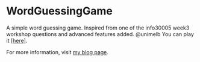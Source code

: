# WordGuessingGame
A simple word guessing game. Inspired from one of the info30005 week3 workshop questions and advanced features added. @unimelb
You can play it <a href="https://xiandew.github.io/projects/WordGuessingGame/index.html" target="_blank">[here]</a>.

For more information, visit <a href="https://xiandew.github.io/javascript/2019/03/19/Simple-word-guessing-game-in-JS.html" target="_blank">my blog page</a>.
